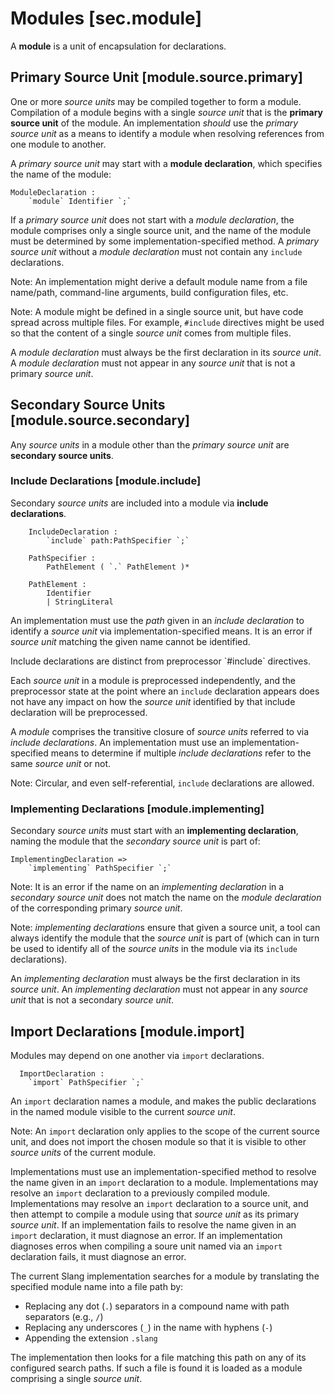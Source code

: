 # Modules  [sec.module]

A  **module** is a unit of encapsulation for declarations.

## Primary Source Unit  [module.source.primary]

One or more  *source units* may be compiled together to form a module.
Compilation of a module begins with a single  *source unit* that is the  **primary source unit** of the module.
An implementation *should* use the  *primary source unit* as a means to identify a module when resolving references from one module to another.

A  *primary source unit* may start with a  **module declaration**, which specifies the name of the module:

```.syntax
ModuleDeclaration :
    `module` Identifier `;`
```

If a  *primary source unit* does not start with a  *module declaration*, the module comprises only a single source unit, and the name of the module must be determined by some implementation-specified method.
A  *primary source unit* without a  *module declaration* must not contain any `include` declarations.

Note: An implementation might derive a default module name from a file name/path, command-line arguments, build configuration files, etc.

Note: A module might be defined in a single source unit, but have code spread across multiple files.
For example, `#include` directives might be used so that the content of a single  *source unit* comes from multiple files.

A  *module declaration* must always be the first declaration in its  *source unit*.
A  *module declaration* must not appear in any  *source unit* that is not a primary  *source unit*.

## Secondary Source Units  [module.source.secondary]

Any  *source units* in a module other than the  *primary source unit* are  **secondary source units**.

### Include Declarations  [module.include]

Secondary  *source units* are included into a module via  **include declarations**.

```.syntax
    IncludeDeclaration :
        `include` path:PathSpecifier `;`

    PathSpecifier :
        PathElement ( `.` PathElement )*

    PathElement :
        Identifier
        | StringLiteral
```

An implementation must use the _path_ given in an  *include declaration* to identify a  *source unit* via implementation-specified means.
It is an error if  *source unit* matching the given name cannot be identified.

<div class=note>
Include declarations are distinct from preprocessor `#include` directives.

Each  *source unit* in a module is preprocessed independently, and the preprocessor state at the point where an `include` declaration appears does not have any impact on how the  *source unit* identified by that include declaration will be preprocessed.
</div>

A  *module* comprises the transitive closure of  *source units* referred to via  *include declarations*.
An implementation must use an implementation-specified means to determine if multiple  *include declarations* refer to the same  *source unit* or not.

Note: Circular, and even self-referential, `include` declarations are allowed.

### Implementing Declarations  [module.implementing]

Secondary  *source units* must start with an  **implementing declaration**, naming the module that the  *secondary source unit* is part of:

```.syntax
ImplementingDeclaration =>
    `implementing` PathSpecifier `;`
```

Note: It is an error if the name on an  *implementing declaration* in a  *secondary source unit* does not match the name on the  *module declaration* of the corresponding primary  *source unit*.

Note:  *implementing declaration*s ensure that given a source unit, a tool can always identify the module that the  *source unit* is part of (which can in turn be used to identify all of the  *source units* in the module via its `include` declarations).

An  *implementing declaration* must always be the first declaration in its  *source unit*.
An  *implementing declaration* must not appear in any  *source unit* that is not a secondary  *source unit*.


## Import Declarations  [module.import]

Modules may depend on one another via `import` declarations.

```.syntax
  ImportDeclaration :
    `import` PathSpecifier `;`
```

An `import` declaration names a module, and makes the public declarations in the named module visible to the current  *source unit*.

Note: An `import` declaration only applies to the scope of the current source unit, and does not import the chosen module so that it is visible to other  *source units* of the current module.

Implementations must use an implementation-specified method to resolve the name given in an `import` declaration to a module.
Implementations may resolve an `import` declaration to a previously compiled module.
Implementations may resolve an `import` declaration to a source unit, and then attempt to compile a module using that  *source unit* as its primary  *source unit*.
If an implementation fails to resolve the name given in an `import` declaration, it must diagnose an error.
If an implementation diagnoses erros when compiling a soure unit named via an `import` declaration fails, it must diagnose an error.

<div class=note>
The current Slang implementation searches for a module by translating the specified module name into a file path by:

* Replacing any dot (`.`) separators in a compound name with path separators (e.g., `/`)
* Replacing any underscores (`_`) in the name with hyphens (`-`)
* Appending the extension `.slang`

The implementation then looks for a file matching this path on any of its configured search paths.
If such a file is found it is loaded as a module comprising a single  *source unit*.
</div>




























